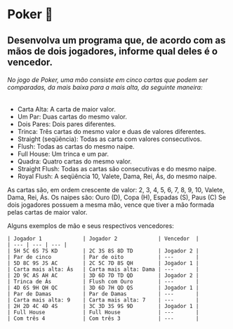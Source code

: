 # Poker 🔭
## Desenvolva um programa que, de acordo com as mãos de dois jogadores, informe qual deles é o vencedor.

###### No jogo de Poker, uma mão consiste em cinco cartas que podem ser comparadas, da mais baixa para a mais alta, da seguinte maneira:

- Carta Alta: A carta de maior valor.
- Um Par: Duas cartas do mesmo valor.
- Dois Pares: Dois pares diferentes.
- Trinca: Três cartas do mesmo valor e duas de valores diferentes.
- Straight (seqüência): Todas as carta com valores consecutivos.
- Flush: Todas as cartas do mesmo naipe.
- Full House: Um trinca e um par.
- Quadra: Quatro cartas do mesmo valor.
- Straight Flush: Todas as cartas são consecutivas e do mesmo naipe.
- Royal Flush: A seqüência 10, Valete, Dama, Rei, Ás, do mesmo naipe.

As cartas são, em ordem crescente de valor: 2, 3, 4, 5, 6, 7, 8, 9, 10, Valete, Dama, Rei, Ás.
Os naipes são: Ouro (D), Copa (H), Espadas (S), Paus (C)
Se dois jogadores possuem a mesma mão, vence que tiver a mão formada pelas cartas de maior valor.

Alguns exemplos de mão e seus respectivos vencedores:

 	| Jogador 1	 			| Jogador 2	 			| Vencedor	|
	| --- | --- | --- |
 	| 5H 5C 6S 7S KD 		| 2C 3S 8S 8D TD		| Jogador 2	|
	| Par de cinco			| Par de oito 			| ---		|
	| 5D 8C 9S JS AC		| 2C 5C 7D 8S QH		| Jogador 1	|
	| Carta mais alta: Ás	| Carta mais alta: Dama	| ---		|
 	| 2D 9C AS AH AC		| 3D 6D 7D TD QD		| Jogador 2	|
	| Trinca de Ás			| Flush com Ouro		| ---		|
 	| 4D 6S 9H QH QC		| 3D 6D 7H QD QS		| Jogador 1	|
	| Par de Damas			| Par de Damas			| ---		|
 	| Carta mais alta: 9	| Carta mais alta: 7	| ---		|
	| 2H 2D 4C 4D 4S		| 3C 3D 3S 9S 9D		| Jogador 1 |
 	| Full House			| Full House			| ---		|
	| Com três 4			| Com três 3			| ---		|

